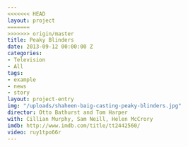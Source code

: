 ```yaml
---
<<<<<<< HEAD
layout: project
=======
>>>>>>> origin/master
title: Peaky Blinders
date: 2013-09-12 00:00:00 Z
categories:
- Television
- All
tags:
- example
- news
- story
layout: project-entry
img: "/uploads/shaheen-baig-casting-peaky-blinders.jpg"
director: Otto Bathurst and Tom Harper
with: Cillian Murphy, Sam Neill, Helen McCrory
imdb: http://www.imdb.com/title/tt2442560/
video: ruy1tpo66r
---
```


